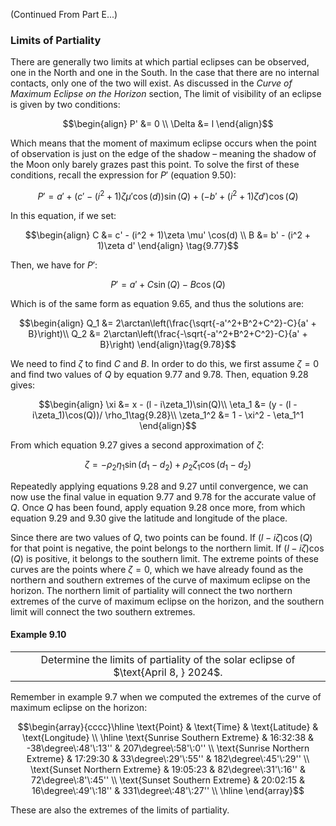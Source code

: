 (Continued From Part E...)
### Limits of Partiality
There are generally two limits at which partial eclipses can be observed, one in the North and one in the South. In the case that there are no internal contacts, only one of the two will exist. As discussed in the *Curve of Maximum Eclipse on the Horizon* section, The limit of visibility of an eclipse is given by two conditions:
```math
\begin{align}
P' &= 0 \\
\Delta &= l
\end{align}
```
Which means that the moment of maximum eclipse occurs when the point of observation is just on the edge of the shadow – meaning the shadow of the Moon only barely grazes past this point. To solve the first of these conditions, recall the expression for $P'$ (equation $9.50$):
```math
P' = a' + (c' - (i^2 + 1)\zeta \mu'\cos(d))\sin(Q) + (-b' + (i^2 + 1)\zeta d')\cos(Q)
```
In this equation, if we set:
```math
\begin{align}
C &= c' - (i^2 + 1)\zeta \mu' \cos(d) \\
B &= b' - (i^2 + 1)\zeta d'
\end{align} \tag{9.77}
```
Then, we have for $P'$:
```math
P' = a' + C\sin(Q) - B\cos(Q)
```
Which is of the same form as equation $9.65$, and thus the solutions are:
```math
\begin{align}
Q_1 &= 2\arctan\left(\frac{\sqrt{-a'^2+B^2+C^2}-C}{a' + B}\right)\\
Q_2 &= 2\arctan\left(\frac{-\sqrt{-a'^2+B^2+C^2}-C}{a' + B}\right)
\end{align}\tag{9.78}
```
We need to find $\zeta$ to find $C$ and $B$. In order to do this, we first assume $\zeta = 0$ and find two values of $Q$ by equation $9.77$ and $9.78$. Then, equation $9.28$ gives:
```math
\begin{align}
\xi &= x - (l - i\zeta_1)\sin(Q)\\
\eta_1 &= (y - (l - i\zeta_1)\cos(Q))/ \rho_1\tag{9.28}\\
\zeta_1^2 &= 1 - \xi^2 - \eta_1^1
\end{align}
```
From which equation $9.27$ gives a second approximation of $\zeta$:
```math
\zeta = -\rho_2\eta_1\sin(d_1-d_2) + \rho_2\zeta_1\cos(d_1-d_2) \tag{9.27}
```
Repeatedly applying equations $9.28$ and $9.27$ until convergence, we can now use the final value in equation $9.77$ and $9.78$ for the accurate value of $Q$. Once $Q$ has been found, apply equation $9.28$ once more, from which equation $9.29$ and $9.30$ give the latitude and longitude of the place.

Since there are two values of $Q$, two points can be found. If $(l - i\zeta)\cos(Q)$ for that point is negative, the point belongs to the northern limit. If $(l - i\zeta)\cos(Q)$ is positive, it belongs to the southern limit. The extreme points of these curves are the points where $\zeta = 0$, which we have already found as the northern and southern extremes of the curve of maximum eclipse on the horizon. The northern limit of partiality will connect the two northern extremes of the curve of maximum eclipse on the horizon, and the southern limit will connect the two southern extremes.

#### Example 9.10
<div align="center">
<table>
<tbody>
<td align="center">
<img width="2000" height="0"><br>
Determine the limits of partiality of the solar eclipse of $\text{April 8, } 2024$.
<img width="2000" height="0">
</td>
</tbody>
</table>
</div>

Remember in example $9.7$ when we computed the extremes of the curve of maximum eclipse on the horizon:
```math
\begin{array}{cccc}\hline \text{Point} & \text{Time} & \text{Latitude} & \text{Longitude} \\ \hline
\text{Sunrise Southern Extreme} & 16:32:38 & -38\degree\:48'\:13'' & 207\degree\:58'\:0'' \\
\text{Sunrise Northern Extreme} & 17:29:30 & 33\degree\:29'\:55'' & 182\degree\:45'\:29'' \\
\text{Sunset Northern Extreme} & 19:05:23 & 82\degree\:31'\:16'' & 72\degree\:8'\:45'' \\
\text{Sunset Southern Extreme} & 20:02:15 & 16\degree\:49'\:18'' & 331\degree\:48'\:27'' \\ \hline
\end{array}
```
These are also the extremes of the limits of partiality.
